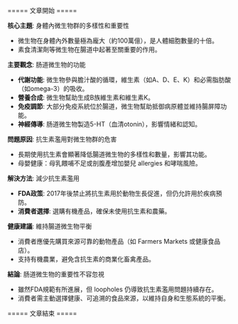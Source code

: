 ===== 文章開始 =====

**核心主題**: 身體內微生物群的多樣性和重要性  
- 微生物在身體內外數量極為龐大（約100萬億），是人體細胞數量的十倍。  
- 素食清潔劑等微生物在腸道中起著至關重要的作用。

**主要觀念**: 肠道微生物的功能  
- **代謝功能**: 微生物參與膽汁酸的循環，維生素（如A、D、E、K）和必需脂肪酸（如omega-3）的吸收。  
- **營養合成**: 微生物幫助生成B族維生素和維生素K。  
- **免疫調節**: 大部分免疫系統位於腸道，微生物幫助抵御病原體並維持腸屏障功能。  
- **神經傳導**: 肠道微生物製造5-HT（血清otonin），影響情緒和認知。  

**問題原因**: 抗生素濫用對微生物群的危害  
- 長期使用抗生素會顯著降低腸道微生物的多樣性和數量，影響其功能。  
- 母嬰健康：母乳餵哺不足或剖腹產增加嬰兒 allergies 和哮喘風險。  

**解決方法**: 減少抗生素濫用  
- **FDA政策**: 2017年後禁止將抗生素用於動物生長促進，但仍允許用於疾病預防。  
- **消費者選擇**: 選購有機產品，確保未使用抗生素和農藥。  

**健康建議**: 維持腸道微生物平衡  
- 消費者應優先購買來源可靠的動物產品（如 Farmers Markets 或健康食品店）。  
- 支持有機農業，避免含抗生素的商業化畜禽產品。  

**結論**: 肠道微生物的重要性不容忽視  
- 雖然FDA規範有所進展，但 loopholes 仍導致抗生素濫用問題持續存在。  
- 消費者需主動選擇健康、可追溯的食品來源，以維持自身和生態系統的平衡。  

===== 文章結束 =====